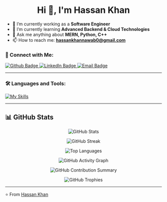 <!-- Centered Title with GIF -->
<h1 align="center">Hi 👋, I'm Hassan Khan</h1>

- 🔭 I’m currently working as a **Software Engineer**  
- 🌱 I’m currently learning **Advanced Backend & Cloud Technologies**  
- 💬 Ask me anything about **MERN, Python, C++**  
- 📫 How to reach me: **hassankhannawab0@gmail.com**

### **📱 Connect with Me:**  
<div id="badges">
  <a href="https://github.com/your-github">
    <img src="https://img.shields.io/badge/GitHub-white?style=for-the-badge&logo=Github&logoColor=black" alt="Github Badge"/>
  </a>
  <a href="https://www.linkedin.com/in/your-linkedin">
    <img src="https://img.shields.io/badge/LinkedIn-0A66C2?style=for-the-badge&logo=linkedin&logoColor=white" alt="LinkedIn Badge"/>
  </a>
  <a href="hassankhannawab0@gmail.com">
    <img src="https://img.shields.io/badge/Email-D14836?style=for-the-badge&logo=gmail&logoColor=white" alt="Email Badge"/>
  </a>
</div>

---

### **🛠️ Languages and Tools:**  
[![My Skills](https://skillicons.dev/icons?i=react,nodejs,express,mongodb,python,cpp,html,css,js,php,laravel,mysql,git,github,vscode&perline=6)](https://skillicons.dev)

---

## 📊 GitHub Stats  

<p align="center">
  <!-- GitHub Stats Card -->
  <img src="https://github-readme-stats.vercel.app/api?username=your-github&show_icons=true&theme=tokyonight&hide_border=true" alt="GitHub Stats" />
</p>

<p align="center">
  <!-- GitHub Streak -->
  <img src="https://github-readme-streak-stats.herokuapp.com/?user=your-github&theme=tokyonight&hide_border=true" alt="GitHub Streak" />
</p>

<p align="center">
  <!-- GitHub Top Languages -->
  <img src="https://github-readme-stats.vercel.app/api/top-langs/?username=your-github&theme=tokyonight&layout=compact&hide_border=true" alt="Top Languages" />
</p>

<p align="center">
  <!-- GitHub Activity Graph -->
  <img src="https://github-readme-activity-graph.vercel.app/graph?username=your-github&theme=tokyonight&hide_border=true" alt="GitHub Activity Graph" />
</p>

<p align="center">
  <!-- GitHub Metrics -->
  <img src="https://github-profile-summary-cards.vercel.app/api/cards/profile-details?username=your-github&theme=tokyonight" alt="GitHub Contribution Summary">
</p>

<p align="center">
  <!-- GitHub Trophies -->
  <img src="https://github-profile-trophy.vercel.app/?username=your-github&theme=tokyonight&no-frame=true&margin-w=15" alt="GitHub Trophies">
</p>

---

⭐️ From [Hassan Khan](https://github.com/your-github)

